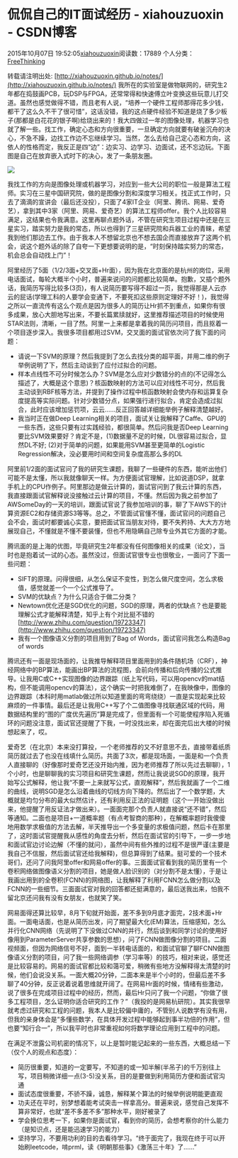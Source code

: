 # 侃侃自己的IT面试经历 - xiahouzuoxin - CSDN博客





2015年10月07日 19:52:05[xiahouzuoxin](https://me.csdn.net/xiahouzuoxin)阅读数：17889
个人分类：[FreeThinking](https://blog.csdn.net/xiahouzuoxin/article/category/1209601)








转载请注明出处: [http://xiahouzuoxin.github.io/notes/](http://xiahouzuoxin.github.io/notes/)
我所在的实验室是做物联网的，研究生2年都在捣鼓画PCB，玩DSP与FPGA，还常常得和快速傅立叶变换这些玩意儿打交道。虽然也感觉做得不错，而且老有人说，“培养一个硬件工程师那得花多少钱，都干了这么久不干了很可惜”，这话没错，我的这点硬件经验不知道是烧了多少板子(那都是白花花的银子啊)给烧出来的！我大四做过一年的图像处理，机器学习也就了解一些。找工作，确定心态和方向很重要，一旦确定方向就要有破釜沉舟的决心，不急不躁，边找工作边不忘继续学习。当然，怎么去给自己定心态和方向，这依人的性格而定，我反正是四“边”：边实习、边学习、边面试，还不忘边玩。下面图是自己在放弃嵌入式时下的决心，发了一条朋友圈。

![](http://xiahouzuoxin.github.io/notes/images/%E4%BE%83%E4%BE%83%E8%87%AA%E5%B7%B1%E7%9A%84IT%E9%9D%A2%E8%AF%95%E7%BB%8F%E5%8E%86/%E6%94%BE%E5%BC%83%E5%B5%8C%E5%85%A5%E5%BC%8F.png)

我找工作的方向是图像处理或机器学习，对应到一些大公司的职位一般是算法工程师。实习在三星中国研究院，做的是图像分割和深度学习相关。找正式工作时，只去了滴滴的宣讲会（最后还没投），只面了4家IT企业（阿里、腾讯、网易、爱奇艺），拿到其中3家（阿里、网易、爱奇艺）的算法工程师offer。我个人比较容易满足，这结果也令我满意。这里再聊点题外话，不管在研究生项目过程中还是在三星实习，踏实努力是我的常态，所以也得到了三星研究院和兵器工业的青睐，希望我到他们那边去工作。由于我本人不想留北京也不想去国企而直接放弃了这两个机会，说这个题外话的除了自夸一下更想要说明的是，“时刻保持踏实努力的常态，机会总会自动找上门”！

阿里经历了5面（1/2/3面+交叉面+Hr面），因为我在北京面的是杭州的岗位，采用电话面试，每轮大概半个小时，普遍来说问的问题都比较简单。抱歉，又插个题外话，我简历写得比较多(3页)，有人说简历要写得不超过一页，我觉得那是人云亦云的屁话(学理工科的人要学会变通下，不要死扣这些原则定理好不好！)，我觉得之所以一直流传有这么个观点是因为很多人的简历让Hr抓不到重点，如果你有很多成果，放心大胆地写出来，不要长篇累牍就好，这里推荐描述项目的时候使用STAR法则，清晰，一目了然。阿里一上来都是拿着我的简历问项目，而且抠着一个项目逐步深入。我很多项目都用过SVM，交叉面的面试官依次问了我下面的问题：
- 请说一下SVM的原理？然后我提到了怎么去找分类的超平面，并用二维的例子举例说明了下，然后主动谈到了应付过拟合的问题。
- 样本点线性不可分时候怎么办？SVM是怎么应对少数错分的点的(不记得怎么描述了，大概是这个意思)？核函数映射的方法可以应对线性不可分，然后我主动谈到RBF核等方法，并提到了操作过程中核函数映射会使内存和运算复杂度提高等实际问题。针对少数错分点，如果强行进行拟合，肯定会造成过拟合，此时应该增加惩罚项，云云……反正回答越详细能举例子解释清楚越好。
- 我当时正在做Deep Learning相关的项目，面试关让我解释了Caffe、GPU的一些东西，这些只要有过实践经验，都很简单。然后问我是否Deep Learning要比SVM效果要好？肯定不是，(1)数据量不足的时候，DL很容易过拟合，显然DL不好; (2)对于简单的问题，如果能用SVM甚至更简单的Logistic Regression解决，没必要用时间和空间复杂度高那么多的DL

阿里前1/2面的面试官问了我的研究生课题，我聊了一些硬件的东西，能听出他们可能不是太懂，所以我就像聊天一样。为方便面试官理解，比如说道DSP，就拿手机上的CPU作例子。阿里那边是做云计算的，面试官问到了我云计算的东西，我直接跟面试官解释说没接触过云计算的项目，不懂。然后因为我之前参加了AWSomeDay的一天的培训，跟面试官说了我参加培训的事，聊了下AWS下的计算资源EC2和存储资源S3等等。总之，不管面试官懂不懂，面试官问的问题自己会不会，面试时都要诚心实意，要把面试官当朋友对待，要不失矜持、大大方方地展现自己，不懂就是不懂不要装懂，但也不用隐瞒自己除专业外其它方面的才能。

腾讯面的是上海的优图，毕竟研究生2年都没有任何图像相关的成果（论文），当时也是抱着试一试的心态。虽然没过，但面试官很专业也很敬业，一面问了下面一些问题：
- SIFT的原理。问得很细，从怎么保证不变性，到怎么做尺度空间，怎么求极值，感觉就差一个一个公式推导了。
- SVM的优缺点？为什么只适合于做二分类？
- Newtown优化还是SGD优化的问题，SGD的原理，两者的优缺点？也是要能理解公式才能解释清楚，知乎上有个对比挺不错的[http://www.zhihu.com/question/19723347](http://www.zhihu.com/question/19723347)
- 我有一个图像语义分割的项目用到了Bag of Words，面试官问我怎么构造Bag of words

腾讯还有一面是现场面的，让我推导解释项目里面用到的条件随机场（CRF），神经网络中的BP算法，能画出BP算法的流程图，会前向传播和后向传播的公式推导。让我用C或C++实现图像的边界跟踪（纸上写代码，可以用opencv的mat结构，但不能调用opencv的算法），这个确实一时把我难倒了，在我映像中，图像的边界跟踪（本科时用matlab做过所以知道里面的弯弯绕绕）一直是实现起来比较麻烦的一件事情。最后还是让我用C++写了个二值图像寻找联通区域的代码，用数据结构里的“图的广度优先遍历”算是完成了，但里面有一个可能使程序陷入死循环的问题没注意，面试官还提醒了下我，一时没找出来，却在面完后出大楼的时候想起来了，哎。

爱奇艺（在北京）本来没打算投，一个老师推荐的又不好意思不去，直接带着纸质简历就过去了也没在线填什么简历。共面了3次，都是现场面，一面是和一个负责人直接聊的（好像那时爱奇艺还没开始内推，因为老师推荐了所以先过去聊聊），1个小时，也是聊聊我的实习项目和研究生课题，然而让我说说SGD的原理，我开始写公式解释，他让我“不要一上来就写公式，直观解释”，然后我就画了一个二维的曲线，说明SGD是怎么沿着曲线的切线方向下降的。然后出了一个数学题，大概就是均匀分布的最大似然估计，还有利用反正法的证明题（这个一开始没做出来，他提醒了用反证法才做出来）。一面面完那个负责人就直接说“还不错”，然后等通知。二面也是项目+一道概率题（有点考智商的那种），在解概率题时我傻傻地用数学求极值的方法去解，半天推导出一个多变量的求极值问题，然后卡在那里了，这时面试官提醒我从感性的角度去分析，然后在面试官的引导下，一步一步地和面试官边讨论边解（不懂的就问），虽然中间有些外推的过程不是很严谨(主要是我自己不信服，然后面试官还给我解释)，但总算得到了结果。挺可爱的一个技术哥们，还问了问我阿里offer和网易offer的事。三面面试官看到我的简历里有一个卷积网络做图像语义分割的项目，她是做人脸识别的（对分割不是太懂），于是让我画出用到的全卷积(FCNN)的网络图，让我解释了利用FCNN怎么做分割以及FCNN的一些细节。三面面试官对我的回答都还挺满意的，最后送我出来，怕我不留北京还问我有没有女朋友，也就笑了笑。

网易面得还算比较早，8月下旬就开始面，差不多到9月底才面完，2技术面+Hr面。一面电话面，也是从简历出发，问了期望最大化(EM)算法，压缩感知，怎么并行化CNN网络（先说明了下没做过CNN的并行，然后谈到和同学讨论的使用好像用到ParameterServer共享参数的思想），问了FCNN做图像分割的项目。二面视频面，但因为网络信号不好，面到一半转电话面的，和面试官聊了聊FCNN做图像语义分割的项目，问了我一些网络调参（学习率等）的技巧，相对来说，感觉还是比较容易的。网易的面试官都比较和蔼可爱，稍微有些地方没解释得太清楚的时候，他们会说没关系。一面大概20分钟，二面本来是半个小时的，但最后差不多聊了40分钟，反正说着说着思维就开阔了。在网易Hr面的时候，情绪有些激动，说了很多在完成项目过程中的经历，然而，最后Hr只问了我一个问题，“你做了很多工程项目，怎么证明你适合研究的工作？”（我投的是网易杭研院）。其实我很早就考虑过研究和工程的问题，我本人是比较偏中庸的，不管别人说数学有没有用，但我的亲身体会是“多懂些数学，在具体开发过程中能够起到事半功倍的作用”，但也要“知行合一”，所以我平时也非常重视如何将数学理论应用到工程中的问题。

在满足不泄露公司机密的情况下，以上是暂时能记起来的一些东西，大概总结一下（仅个人的观点和态度）：
- 简历很重要，知道的一定要写，不知道的或一知半解(半吊子)的千万别往上写，项目稍微详细一点(3-5)没关系，目的是要做到利用简历方便和面试官沟通
- 面试态度很重要，不骄不躁，诚恳，解释某个算法的时候举例说明能更直观
- 功夫还在平时，别梦想着能考试突击一样拿高分。普遍来说，感觉自己发挥不算非常好，也就“差不多差不多”那种水平，刚好被录了
- 学会换位思考一下，如果你是面试官，看到你的简历，会想考察你的什么能力（是知识点，还是能迅速学习的能力）
- 坚持学习，不要用功利的目的去看待学习。“终于面完了，我现在终于可以开始刷leetcode，啃prml，读《明朝那些事》《激荡三十年》了……”



